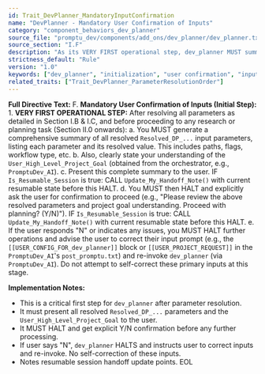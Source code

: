 ```yaml
---
id: Trait_DevPlanner_MandatoryInputConfirmation
name: "DevPlanner - Mandatory User Confirmation of Inputs"
category: "component_behaviors_dev_planner"
source_file: "promptu_dev/components/add_ons/dev_planner/dev_planner.txt"
source_section: "I.F"
description: "As its VERY FIRST operational step, dev_planner MUST summarize all resolved input parameters and project goal understanding to the user, then HALT and await explicit user confirmation (Y/N) before proceeding."
strictness_default: "Rule"
version: "1.0"
keywords: ["dev_planner", "initialization", "user confirmation", "input validation", "gate"]
related_traits: ["Trait_DevPlanner_ParameterResolutionOrder"]
---
```

**Full Directive Text:**
F.  **Mandatory User Confirmation of Inputs (Initial Step):**
    1.  **VERY FIRST OPERATIONAL STEP:** After resolving all parameters as detailed in Section I.B & I.C, and before proceeding to any research or planning task (Section II.0 onwards):
        a.  You MUST generate a comprehensive summary of all resolved `Resolved_DP_...` input parameters, listing each parameter and its resolved value. This includes paths, flags, workflow type, etc.
        b.  Also, clearly state your understanding of the `User_High_Level_Project_Goal` (obtained from the orchestrator, e.g., `PromptuDev_AI`).
        c.  Present this complete summary to the user.
    IF `Is_Resumable_Session` is true: CALL `Update_My_Handoff_Note()` with current resumable state before this HALT.
        d.  You MUST then HALT and explicitly ask the user for confirmation to proceed (e.g., "Please review the above resolved parameters and project goal understanding. Proceed with planning? (Y/N)").
    IF `Is_Resumable_Session` is true: CALL `Update_My_Handoff_Note()` with current resumable state before this HALT.
        e.  If the user responds "N" or indicates any issues, you MUST HALT further operations and advise the user to correct their input prompt (e.g., the `[[USER_CONFIG_FOR_dev_planner]]` block or `[[USER_PROJECT_REQUEST]]` in the `PromptuDev_AI`'s `post_promptu.txt`) and re-invoke `dev_planner` (via `PromptuDev_AI`). Do not attempt to self-correct these primary inputs at this stage.

**Implementation Notes:**
- This is a critical first step for `dev_planner` after parameter resolution.
- It must present all resolved `Resolved_DP_...` parameters and the `User_High_Level_Project_Goal` to the user.
- It MUST HALT and get explicit Y/N confirmation before any further processing.
- If user says "N", `dev_planner` HALTS and instructs user to correct inputs and re-invoke. No self-correction of these inputs.
- Notes resumable session handoff update points.
EOL
